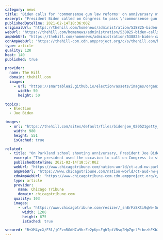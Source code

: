 ```yaml
---
category: news
title: "Biden calls for 'commonsense gun law reforms' on anniversary of Parkland shooting"
excerpt: "President Biden called on Congress to pass \"commonsense gun law reforms\" on Sunday in a message marking the third anniversary of the shooting at Marjory Stoneman Douglas High School in Parkland, Fla."
publishedDateTime: 2021-02-14T18:36:00Z
originalUrl: "https://thehill.com/homenews/administration/538825-biden-calls-for-commonsense-gun-law-reforms-on-anniversary-of"
webUrl: "https://thehill.com/homenews/administration/538825-biden-calls-for-commonsense-gun-law-reforms-on-anniversary-of"
ampWebUrl: "https://thehill.com/homenews/administration/538825-biden-calls-for-commonsense-gun-law-reforms-on-anniversary-of?amp"
cdnAmpWebUrl: "https://thehill-com.cdn.ampproject.org/c/s/thehill.com/homenews/administration/538825-biden-calls-for-commonsense-gun-law-reforms-on-anniversary-of?amp"
type: article
quality: 120
heat: 140
published: true

provider:
  name: The Hill
  domain: thehill.com
  images:
    - url: "https://smartableai.github.io/election/assets/images/organizations/thehill.com-50x50.jpg"
      width: 50
      height: 50

topics:
  - Election
  - Joe Biden

images:
  - url: "https://thehill.com/sites/default/files/bidenjoe_020521getty_stocks.jpg"
    width: 980
    height: 551
    isCached: true

related:
  - title: "On Parkland school shooting anniversary, President Joe Biden calls for stronger gun laws: ‘The time to act is now’"
    excerpt: "The president used the occasion to call on Congress to strengthen gun laws, including requiring background checks on all gun sales and banning assault weapons."
    publishedDateTime: 2021-02-14T18:57:00Z
    webUrl: "https://www.chicagotribune.com/nation-world/ct-aud-nw-parkland-anniversary-biden-gun-laws-20210214-6ll3rjvosngwtnd3epzvzcruzy-story.html"
    ampWebUrl: "https://www.chicagotribune.com/nation-world/ct-aud-nw-parkland-anniversary-biden-gun-laws-20210214-6ll3rjvosngwtnd3epzvzcruzy-story.html?outputType=amp"
    cdnAmpWebUrl: "https://www-chicagotribune-com.cdn.ampproject.org/c/s/www.chicagotribune.com/nation-world/ct-aud-nw-parkland-anniversary-biden-gun-laws-20210214-6ll3rjvosngwtnd3epzvzcruzy-story.html?outputType=amp"
    type: article
    provider:
      name: Chicago Tribune
      domain: chicagotribune.com
    quality: 103
    images:
      - url: "https://www.chicagotribune.com/resizer/_sn8rFzSXti9qWe-5wSEsb04AZk=/1200x0/top/cloudfront-us-east-1.images.arcpublishing.com/tronc/QFIMW2BGIJDQDMXYZY7C6KZRYI.jpg"
        width: 1200
        height: 675
        isCached: true

secured: "R+XM4ycX/E3l/jCFznRGdH7a9hrZe2pKpsFghIptVBsq2MpZgclPibezhEKbJomm7a92oOh6TLmMQXgpuaT6Vsh1WShT4knsegI0QquSXduUqEvyRijL5w+A/UDrdPRe/0PLjQ5r5IOFbeaNbQdGSb1rTLMnUBBhY1SPO6ee+zp/xIGIOK+pZR101YcuVQ7re6gBHwpzBCHsHdZOKwfiXrX/ndWVhv16mhz/CrYtvsA1gCSp3TEwNCDnRvoIvAeyRyVO1FvUmr6NxVsLB7NZ6lIWkHuX3RP769VaJ+/zeLoAtPGAQnbmDE5XofYKYjbnDrKa3+qo26W71Iu4MCqFCEsGf8yUR8JIDZz19WDatbw=;Hxtq63Qe2auj6st+OWW7KA=="
---
```


